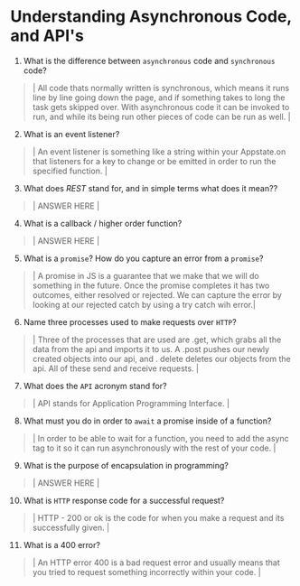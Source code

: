 # Understanding Asynchronous Code, and API's
01. What is the difference between `asynchronous` code and `synchronous` code?

  > | All code thats normally written is synchronous, which means it runs line by line going down the page, and if something takes to long the task gets skipped over. With asynchronous code it can be invoked to run, and while its being run other pieces of code can be run as well. |

02. What is an event listener?

  > | An event listener is something like a string within your Appstate.on that listeners for a key to change or be emitted in order to run the specified function. |

03. What does *REST* stand for, and in simple terms what does it mean??

  > | ANSWER HERE |

04. What is a callback / higher order function?

  > | ANSWER HERE |

05. What is a `promise`? How do you capture an error from a `promise`?

  > | A promise in JS is a guarantee that we make that we will do something in the future. Once the promise completes it has two outcomes, either resolved or rejected. We can capture the error by looking at our rejected catch by using a try catch wih error.|

06. Name three processes used to make requests over `HTTP`?

  > | Three of the processes that are used are .get, which grabs all the data from the api and imports it to us. A .post pushes our newly created objects into our api, and . delete deletes our objects from the api. All of these send and receive requests. |

07. What does the `API` acronym stand for?

  > | API stands for Application Programming Interface. |

08. What must you do in order to `await` a promise inside of a function?

  > | In order to be able to wait for a function, you need to add the async tag to it so it can run asynchronously with the rest of your code. |

09. What is the purpose of encapsulation in programming?

  > | ANSWER HERE |

10. What is `HTTP` response code for a successful request?

  > | HTTP - 200 or ok is the code for when you make a request and its successfully given. |

11. What is a 400 error?

  > | An HTTP error 400 is a bad request error and usually means that you tried to request something incorrectly within your code. |
